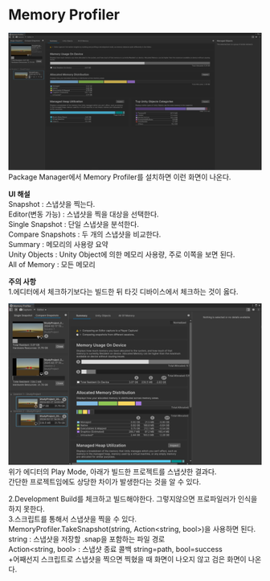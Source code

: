 # Memory Profiler

![Memory_Profiler_Editor](/images/MemoryProfiler.PNG)
Package Manager에서 Memory Profiler를 설치하면 이런 화면이 나온다.   

**UI 해설**   
Snapshot : 스냅샷을 찍는다.   
Editor(변동 가능) : 스냅샷을 찍을 대상을 선택한다.   
Single Snapshot : 단일 스냅샷을 분석한다.   
Compare Snapshots : 두 개의 스냅샷을 비교한다.   
Summary : 메모리의 사용량 요약   
Unity Objects : Unity Object에 의한 메모리 사용량, 주로 이쪽을 보면 된다.   
All of Memory : 모든 메모리   

**주의 사항**   
1.에디터에서 체크하기보다는 빌드한 뒤 타깃 디바이스에서 체크하는 것이 옳다.   
   
![Memory_Compare](/images/MemoryCompare.PNG)
위가 에디터의 Play Mode, 아래가 빌드한 프로젝트를 스냅샷한 결과다.   
간단한 프로젝트임에도 상당한 차이가 발생한다는 것을 알 수 있다.   
   
2.Development Build를 체크하고 빌드해야한다. 그렇지않으면 프로파일러가 인식을 하지 못한다.   
3.스크립트를 통해서 스냅샷을 찍을 수 있다. MemoryProfiler.TakeSnapshot(string, Action<string, bool>)을 사용하면 된다.   
string : 스냅샷을 저장할 .snap을 포함하는 파일 경로   
Action<string, bool> : 스냅샷 종료 콜백 string=path, bool=success   
+어째선지 스크립트로 스냅샷을 찍으면 찍혔을 때 화면이 나오지 않고 검은 화면이 나온다.